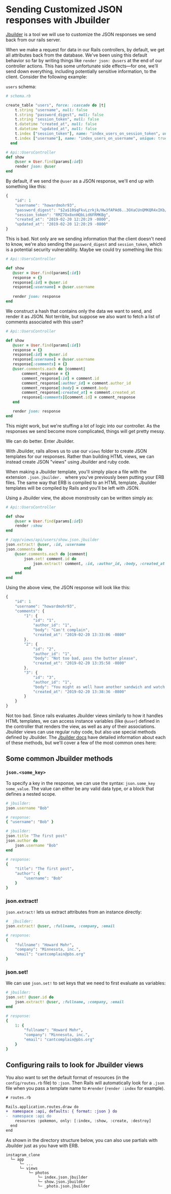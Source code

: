 # Sending Customized JSON responses with Jbuilder

[Jbuilder][jbuilder-docs] is a tool we will use to customize the JSON responses we send back from our rails server.

When we make a request for data in our Rails controllers, by default, we get all
attributes back from the database. We've been using this default behavior so far
by writing things like `render json: @users` at the end of our controller
actions. This has some unfortunate side effects—for one, we'll send down
everything, including potentially sensitive information, to the client. Consider the following example:

`users` schema:
```rb
# schema.rb

create_table "users", force: :cascade do |t|
    t.string "username", null: false
    t.string "password_digest", null: false
    t.string "session_token", null: false
    t.datetime "created_at", null: false
    t.datetime "updated_at", null: false
    t.index ["session_token"], name: "index_users_on_session_token", unique: true
    t.index ["username"], name: "index_users_on_username", unique: true
  end
```

```rb
# Api::UsersController
def show
    @user = User.find(params[:id])
    render json: @user
end
```
By default, if we send the `@user` as a JSON response, we'll end up with something like this:
```js
{
    "id": 1
    "username": "howardmohr93",
    "password_digest": "$2a$10$qFkvLzrkjk/Hw3fAPAd6..3OXaCUnQMKQR4xIKb/ypsGx/eRJrwV2",
    "session_token": "RMZ7Ox8xnHQbLid6FRMKBg",
    "created_at": "2019-02-20 12:20:29 -0800",
    "updated_at": "2019-02-20 12:20:29 -0800"
}
```
This is bad. Not only are we sending information that the client doesn't need to know, we're also sending the `password_digest` and `session_token`, which is a potential security vulnerability. Maybe we could try something like this:

 ```rb
# Api::UsersController

def show
    @user = User.find(params[:id])
    response = {}
    response[:id] = @user.id
    response[:username] = @user.username
    
    render json: response
end
 ```
We construct a hash that contains only the data we want to send, and render it as JSON.
Not terrible, but suppose we also want to fetch a list of comments associated with this user?

 ```rb
# Api::UsersController

def show
    @user = User.find(params[:id])
    response = {}
    response[:id] = @user.id
    response[:username] = @user.username
    response[:comments] = {}
    @user.comments.each do |comment|
        comment_response = {}
        comment_response[:id] = comment.id
        comment_response[:author_id] = comment.author_id
        comment_response[:body] = comment.body
        comment_response[:created_at] = comment.created_at
        response[:comments][comment.id] = comment_response
    end

    render json: response
end
 ```

This might work, but we're stuffing a lot of logic into our controller. As the responses we send become more complicated, things will get pretty messy.

We can do better. Enter Jbuilder.

With Jbuilder, rails allows us to use our `views` folder to create JSON templates for our responses.
Rather than building HTML views, we can instead create JSON "views" using Jbuilder and ruby code.

When making a Jbuilder template, you'll simply place a file with the extension `.json.jbuilder. ` where you've previously been putting your ERB files. The same way that ERB
is compiled to an HTML template, Jbuilder templates will be compiled by Rails
and you'll be left with JSON.

Using a Jbuilder view, the above monstrosity can be written simply as:

```rb
# Api::UsersController

def show
    @user = User.find(params[:id])
    render :show
end
```

```rb
# /app/views/api/users/show.json.jbuilder
json.extract! @user, :id, :username
json.comments do
    @user.comments.each do |comment|
        json.set! comment.id do
            json.extract! comment, :id, :author_id, :body, :created_at
        end
    end
end
```

Using the above view, the JSON response will look like this:

```js
{
    "id": 1
    "username": "howardmohr93",
    "comments": {
        "1": {
            "id": "1",
            "author_id": "1",
            "body": "Can't complain",
            "created_at": "2019-02-20 13:33:06 -0800"
        },
        "2": {
            "id": "2",
            "author_id": "1",
            "body": "Not too bad, pass the butter please",
            "created_at": "2019-02-20 13:35:58 -0800"
        },
        "3": {
            "id": "3",
            "author_id": "1",
            "body": "You might as well have another sandwich and watch Johnny Carson",
            "created_at": "2019-02-20 13:38:36 -0800"
        }
    }
}
```

Not too bad. Since rails evaluates Jbuilder views similarly to how it handles HTML templates, we can access instance variables (like `@user`) defined in the controller that renders the view, as well as any of their associations. Jbuilder views can use regular ruby code, but also use special methods defined by Jbuilder. The [Jbuilder docs][jbuilder-docs] have detailed information about each of these methods, but we'll cover a few of the most common ones here:

## Some common Jbuilder methods

### `json.<some_key>`
To specify a key in the response, we can use the syntax: `json.some_key some_value`. 
The value can either be any valid data type, or a block that defines a nested scope. 
```rb
# jbuilder:
json.username "Bob"

# response:
{ "username": "Bob" }
```
```rb
# jbuilder:
json.title "The first post"
json.author do
    json.username "Bob"
end

# response:
{
    "title": "The first post",
    "author": {
        "username": "Bob"
    }
}

```
### json.extract!
`json.extract!` lets us extract attributes from an instance directly:
```rb
#  jbuilder:
json.extract! @user, :fullname, :company, :email

# response:
{
    "fullname": "Howard Mohr",
    "company": "Minnesota, inc.",
    "email": "cantcomplain@pbs.org"
}
```

### json.set!
We can use `json.set!` to set keys that we need to first evaluate as variables:
```rb
# jbuilder: 
json.set! @user.id do
    json.extract! @user, :fullname, :company, :email
end

# response:
{
    1: {
        "fullname": "Howard Mohr",
        "company": "Minnesota, inc.",
        "email": "cantcomplain@pbs.org"
    }
}
``` 

## Configuring rails to look for Jbuilder views
You also want to set the default format of resources (in the `config/routes.rb`
file) to `:json`. Then Rails will automatically look for a `.json` file when you
pass a template name to `#render` (`render :index` for example).

```diff
# routes.rb

Rails.application.routes.draw do
+  namespace :api, defaults: { format: :json } do
-  namespace :api do
    resources :pokemon, only: [:index, :show, :create, :destroy]
  end
end
```

As shown in the directory structure below, you can also use partials with
Jbuilder just as you have with ERB.

```
instagram_clone
  └─ app
      └─ ...
      └─ views
          └─ photos
              └─ index.json.jbuilder
              └─ show.json.jbuilder
              └─ _photo.json.jbuilder
```

[jbuilder-docs]:https://github.com/rails/jbuilder
